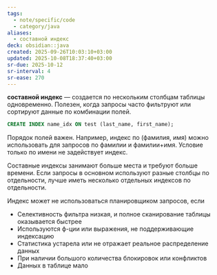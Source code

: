 ```yaml
---
tags:
  - note/specific/code
  - category/java
aliases:
  - составной индекс
deck: obsidian::java
created: 2025-09-26T10:03:10+03:00
updated: 2025-10-08T18:37:40+03:00
sr-due: 2025-10-12
sr-interval: 4
sr-ease: 270
---
```


**составной индекс**
—
создается по нескольким столбцам таблицы одновременно. Полезен, когда запросы часто фильтруют или сортируют данные по комбинации полей.
```sql
CREATE INDEX name_idx ON test (last_name, first_name);
```

Порядок полей важен. Например, индекс по (фамилия, имя) можно использовать для запросов по фамилии и фамилии+имя. Условие только по имени не задействует индекс.

Составные индексы занимают больше места и требуют больше времени. Если запросы в основном используют разные столбцы по отдельности, лучше иметь несколько отдельных индексов по отдельности.

Индекс может не использоваться планировщиком запросов, если
- Селективность фильтра низкая, и полное сканирование таблицы оказывается быстрее
- Используются ф-ции или выражения, не поддерживающие индексацию
- Статистика устарела или не отражает реальное распределение данных
- При наличии большого количества блокировок или конфликтов
- Данных в таблице мало
